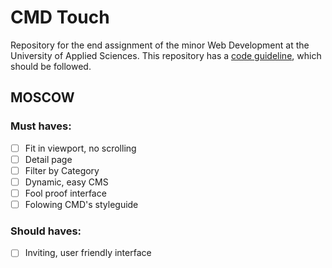 # CMD Touch
Repository for the end assignment of the minor Web Development at the University of Applied Sciences. This repository has a [code guideline](/code-styleguide.md), which should be followed.

## MOSCOW
### Must haves:
- [ ] Fit in viewport, no scrolling
- [ ] Detail page
- [ ] Filter by Category
- [ ] Dynamic, easy CMS
- [ ] Fool proof interface
- [ ] Folowing CMD's styleguide

### Should haves:
- [ ] Inviting, user friendly interface
